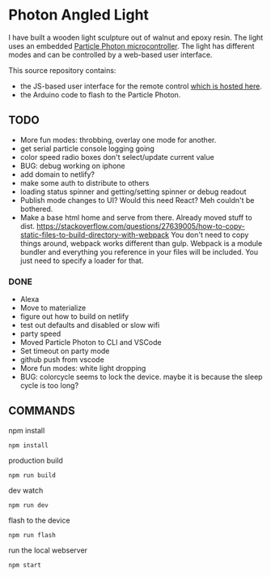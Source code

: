 # Photon Angled Light

I have built a wooden light sculpture out of walnut and epoxy resin. The light uses an embedded [Particle Photon microcontroller](https://docs.particle.io/photon/). The light has different modes and can be controlled by a web-based user interface.

This source repository contains:
 - the JS-based user interface for the remote control [which is hosted here](https://photon-angled.netlify.com).
 - the Arduino code to flash to the Particle Photon. 

## TODO
- More fun modes: throbbing, overlay one mode for another.
- get serial particle console logging going
- color speed radio boxes don't select/update current value
- BUG: debug working on iphone
- add domain to netlify?
- make some auth to distribute to others
- loading status spinner and getting/setting spinner or debug readout
- Publish mode changes to UI? Would this need React? Meh couldn't be bothered.
- Make a base html home and serve from there. Already moved stuff to dist. https://stackoverflow.com/questions/27639005/how-to-copy-static-files-to-build-directory-with-webpack You don't need to copy things around, webpack works different than gulp. Webpack is a module bundler and everything you reference in your files will be included. You just need to specify a loader for that.

### DONE
- Alexa
- Move to materialize
- figure out how to build on netlify
- test out defaults and disabled or slow wifi
- party speed
- Moved Particle Photon to CLI and VSCode
- Set timeout on party mode
- github push from vscode
- More fun modes: white light dropping
- BUG: colorcycle seems to lock the device. maybe it is because the sleep cycle is too long?


## COMMANDS


npm install

`npm install`

production build

`npm run build`

dev watch

`npm run dev`

flash to the device

`npm run flash`

run the local webserver

`npm start`

